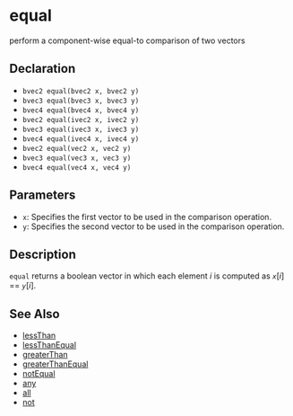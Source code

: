 # equal

perform a component-wise equal-to comparison of two vectors

## Declaration
- ``bvec2 equal(bvec2 x, bvec2 y)``
- ``bvec3 equal(bvec3 x, bvec3 y)``
- ``bvec4 equal(bvec4 x, bvec4 y)``
- ``bvec2 equal(ivec2 x, ivec2 y)``
- ``bvec3 equal(ivec3 x, ivec3 y)``
- ``bvec4 equal(ivec4 x, ivec4 y)``
- ``bvec2 equal(vec2 x, vec2 y)``
- ``bvec3 equal(vec3 x, vec3 y)``
- ``bvec4 equal(vec4 x, vec4 y)``
## Parameters
- ``x``:  Specifies the first vector to be used in the comparison operation.
- ``y``:  Specifies the second vector to be used in the comparison operation.
## Description
`equal` returns a boolean vector in which each element _i_ is computed as _`x`_[_i_] == _`y`_[_i_].
## See Also
- [lessThan](./lessThan)
- [lessThanEqual](./lessThanEqual)
- [greaterThan](./greaterThan)
- [greaterThanEqual](./greaterThanEqual)
- [notEqual](./notEqual)
- [any](./any)
- [all](./all)
- [not](./not)